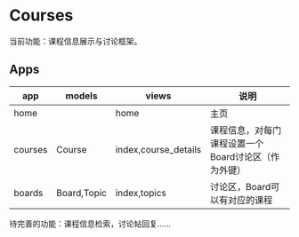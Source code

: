 # Courses
当前功能：课程信息展示与讨论框架。

## Apps
|app|models|views|说明|
|---|-----|-----|---|
|home||home|主页|
|courses|Course|index,course_details|课程信息，对每门课程设置一个Board讨论区（作为外键）|
|boards|Board,Topic|index,topics|讨论区，Board可以有对应的课程|

待完善的功能：课程信息检索，讨论帖回复……


